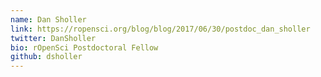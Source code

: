 ```yaml
---
name: Dan Sholler
link: https://ropensci.org/blog/blog/2017/06/30/postdoc_dan_sholler
twitter: DanSholler 
bio: rOpenSci Postdoctoral Fellow
github: dsholler
---
```

